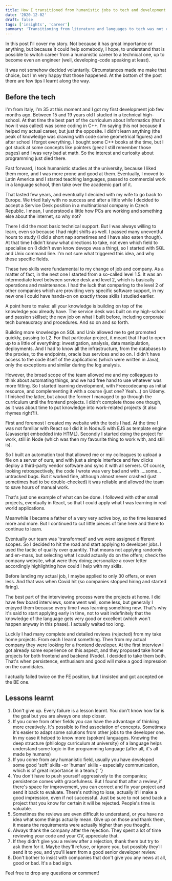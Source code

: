 ```yaml
---
title: How I transitioned from humanistic jobs to tech and development and why it is possible to start from the basics.
date: '2020-12-02'
draft: false
tags: ['insights', 'career']
summary: 'Transitioning from literature and languages to tech was not easy. Making a career from basic roles to developer is possible, and even better sometimes.'
---
```


In this post I'll cover my story. Not because it has great importance or anything, but because it could help somebody, I hope, to understand that is possible to switch career from a humanistic career to a technical one, up to become even an engineer (well, developing-code speaking at least).

It was not somehow decided voluntarily. Circumstances made me make that choice, but I'm very happy that those happened. At the bottom of the post there are few tips I learnt along the way.

## Before the tech

I'm from Italy, I'm 35 at this moment and I got my first development job few months ago. Between 15 and 19 years old I studied in a technical high-school. At that time the best part of the curriculum about Informatics (that's how it was called) was some coding in C++. I'm saying this not because it helped my actual career, but just the opposite.
I didn't learn anything (the peak of knowledge was drawing with code some geometrical figures) and after school I forgot everything. I bought some C++ books at the time, but I got stuck at some concepts like pointers (geez I still remember those pages) and I was very bad at math. So the interest and curiosity about programming just died there.

Fast forward, I took humanistic studies at the university, because I liked them more, and I was more prone and good at them. Eventually, I moved to Latin America and I started teaching languages, passed to commercial work in a language school, then take over the academic part of it.

That lasted few years, and eventually I decided with my wife to go back to Europe. We tried Italy with no success and after a little while I decided to accept a Service Desk position in a multinational company in Czech Republic. I mean, I understood a little how PCs are working and something else about the internet, so why not?

There I did the most basic technical support. But I was always willing to learn, even so because I had night shifts as well. I passed many uneventful hours to study (I did a short nap sometimes and I have also eaten though). At that time I didn't know what directions to take, not even which field to specialise on (I didn't even know devops was a thing), so I started with SQL and Unix command line. I'm not sure what triggered this idea, and why these specific fields.

These two skills were fundamental to my change of job and company. As a matter of fact, in the next one I started from a so-called level 1.5. It was an intermediate level between service desk and level 2, which is basically operations and maintenance. I had the luck that comparing to the level 2 of other companies which are providing very specific software support, in my new one I could have hands-on on exactly those skills I studied earlier.

A point here to make: all your knowledge is building on top of the knowledge you already have. The service desk was built on my high-school and passion skillset; the new job on what I built before, including corporate tech bureaucracy and procedures. And so on and so forth.

Building more knowledge on SQL and Unix allowed me to get promoted quickly, passing to L2.
For that particular project, it meant that I had to open up to a little of everything: investigation, analysis, data manipulation, deployments. And I had to know all the infrastructure, from the databases to the proxies, to the endpoints, oracle bus services and so on. I didn't have access to the code itself of the applications (which were written in Java), only the exceptions and similar during the log analysis.

However, the broad scope of the team allowed me and my colleagues to think about automating things, and we had free hand to use whatever was more fitting. So I started learning development, with Freecodecamp as initial resource, and complementing it with a course (just one? Yeah...) on Udemy. I finished the latter, but about the former I managed to go through the curriculum until the frontend projects. I didn't complete those one though, as it was about time to put knowledge into work-related projects (it also rhymes right?!).

First and foremost I created my website with the tools I had. At the time I was not familiar with React so I did it in NodeJS with EJS as template engine (Javascript embedded into HTML). Secondly I started doing the project for work, still in Node (which was then my favourite thing to work with, and still is).

So I built an automation tool that allowed me or my colleagues to upload a file on a server of ours, and with just a simple interface and few clicks deploy a third-party vendor software and sync it with all servers. Of course, looking retrospectively, the code I wrote was very bad and with ....some... untracked bugs. But it worked fine, although almost never crashed (just sometimes had to be double-checked) it was reliable and allowed the team to save hours of manual work.

That's just one example of what can be done. I followed with other small projects, eventually in React, so that I could apply what I was learning in real world applications.

Meanwhile I became a father of a very very active boy, so the time lessened more and more. But I continued to cut little pieces of time here and there to continue to learn.

Eventually our team was 'transformed' and we were assigned different scopes. So I decided to hit the road and start applying to developer jobs. I used the tactic of quality over quantity. That means not applying randomly and en-mass, but selecting what I could actually do on the offers; check the company website, what were they doing; personalize a cover letter accordingly highlighting how could I help with my skills.

Before landing my actual job, I maybe applied to only 30 offers, or even less. And that was when Covid hit (so companies stopped hiring and started firing).

The best part of the interviewing process were the projects at home. I did have few board interviews, some went well, some less, but generally I enjoyed them because every time I was learning something new.
That's why it's said to start applying early in time, not to wait indefinitely that the knowledge of the language gets very good or excellent (which won't happen anyway in this phase). I actually waited too long.

Luckily I had many complete and detailed reviews (rejected) from my take home projects. From each I learnt something. Then from my actual company they were looking for a frontend developer. At the first interview I got already some experience on this aspect, and they proposed take home projects for both frontend and backend (Node). I decided to take them both. That's when persistence, enthusiasm and good will make a good impression on the candidates.

I actually failed twice on the FE position, but I insisted and got accepted on the BE one.

## Lessons learnt

<ol>
  <li>
    Don't give up. Every failure is a lesson learnt. You don't know how far is the goal but you are
    always one step closer.
  </li>
  <li>
    If you come from other fields you can have the advantage of thinking more creatively. It's
    possible to find association of concepts. Sometimes it's easier to adapt some solutions from
    other jobs to the developer one. In my case it helped to know more (spoken) languages. Knowing
    the deep structure (philology curriculum at university) of a language helps understand some
    logic in the programming language (after all, it's all made by humans)
  </li>
  <li>
    If you come from any humanistic field, usually you have developed some good 'soft' skills -or
    'human' skills - especially communication, which is of great importance in a team.{' '}
  </li>
  <li>
    You don't have to push yourself aggressively to the companies; persistence comes with
    gracefulness. But I found that after a review, if there's space for improvement, you can correct
    and fix your project and send it back to evaluate. There's nothing to lose, actually it'll make
    a good impression, even if not successful. Just be sure to not send back a project that you know
    for certain it will be rejected. People's time is valuable.
  </li>
  <li>
    Sometimes the reviews are even difficult to understand, or you have no idea what some things
    actually mean. Give up on those and thank them, it means the requirements were actually higher
    than you thought.
  </li>
  <li>
    Always thank the company after the rejection. They spent a lot of time reviewing your code and
    your CV, appreciate that.
  </li>
  <li>
    If they didn't give you a review after a rejection, thank them but try to ask them for it. Maybe
    they'll refuse, or ignore you, but possibly they'll send it to you, and you'll learn from a good
    senior developer review.
  </li>
  <li>
    Don't bother to insist with companies that don't give you any news at all, good or bad. It's a
    bad sign.
  </li>
</ol>

Feel free to drop any questions or comment!
